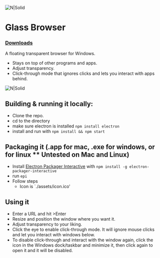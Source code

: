 ![N|Solid](https://github.com/mitchas/glass-browser/raw/master/assets/icon64.png)
# **Glass Browser**
### [Downloads](https://github.com/mitchas/glass-browser/tree/master/releases)

A floating transparent browser for Windows.
  - Stays on top of other programs and apps.
  - Adjust transparency.
  - Click-through mode that ignores clicks and lets you interact with apps behind.

![N|Solid](https://github.com/mitchas/glass-browser/raw/master/assets/screenshot.PNG)


## Building & running it locally:
- Clone the repo.
- cd to the directory
- make sure electron is installed `npm install electron`
- install and run with `npm install && npm start`

## Packaging it (.app for mac, .exe for windows, or for linux ** Untested on Mac and Linux)
- Install [Electron Packager Interactive](https://github.com/Urucas/electron-packager-interactive) with `npm install -g electron-packager-interactive`
- run `epi`
- Follow steps
  - Icon is `./assets/icon.ico'

## Using it
- Enter a URL and hit >Enter
- Resize and position the window where you want it.
- Adjust transparency to your liking.
- Click the eye to enable click-through mode. It will ignore mouse clicks and let you interact with windows below.
- To disable click-through and interact with the window again, click the icon in the Windows dock/taskbar and minimize it, then click again to open it and it will be disabled.
